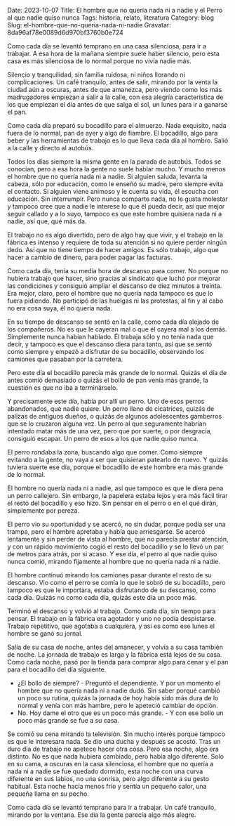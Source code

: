 Date: 2023-10-07
Title: El hombre que no quería nada ni a nadie y el Perro al que nadie quiso nunca
Tags: historia, relato, literatura
Category: blog
Slug: el-hombre-que-no-queria-nada-ni-nadie
Gravatar: 8da96af78e0089d6d970bf3760b0e724


Como cada día se levantó temprano en una casa silenciosa, para ir a trabajar. A
esa hora de la mañana siempre suele haber silencio, pero esta casa es más
silenciosa de lo normal porque no vivía nadie más.

Silencio y tranquilidad, sin familia ruidosa, ni niños llorando ni
complicaciones. Un café tranquilo, antes de salir, mirando por la venta la
ciudad aún a oscuras, antes de que amanezca, pero viendo como los más
madrugadores empiezan a salir a la calle, con esa alegría característica de los
que empiezan el día antes de que salga el sol, un lunes para ir a ganarse el
pan.

Como cada día preparó su bocadillo para el almuerzo. Nada exquisito, nada fuera
de lo normal, pan de ayer y algo de fiambre. El bocadillo, algo para beber y
las herramientas de trabajo es lo que lleva cada día al hombro. Salió a la
calle y directo al autobús.

Todos los días siempre la misma gente en la parada de autobús. Todos se
conocían, pero a esa hora la gente no suele hablar mucho. Y mucho menos el
hombre que no quería nada ni a nadie. Si alguien saluda, levanta la cabeza,
sólo por educación, como le enseñó su madre, pero siempre evita el contacto. Si
alguien viene animoso y le cuenta su vida, él escucha con educación. Sin
interrumpir. Pero nunca comparte nada, no le gusta molestar y tampoco cree que
a nadie le interese lo que él pueda decir, así que mejor seguir callado y a lo
suyo, tampoco es que este hombre quisiera nada ni a nadie, así que, qué más da.

El trabajo no es algo divertido, pero de algo hay que vivir, y el trabajo en la
fábrica es intenso y requiere de toda su atención si no quiere perder ningún
dedo. Así que no tiene tiempo de hacer amigos. Es sólo trabajo, algo que hacer
a cambio de dinero, para poder pagar las facturas.

Como cada día, tenía su media hora de descanso para comer. No porque no hubiera
trabajo que hacer, sino gracias al sindicato que luchó por mejorar las
condiciones y consiguió ampliar el descanso de diez minutos a treinta. Era
mejor, claro, pero el hombre que no quería nada tampoco es que lo fuera
pidiendo. No participó de las huelgas ni las protestas, al fin y al cabo no era
cosa suya, él no quería nada.

En su tiempo de descanso se sentó en la calle, como cada día alejado de los
compañeros. No es que le cayeran mal o que él cayera mal a los demás.
Simplemente nunca habían hablado. Él trabaja sólo y no tenía nada que decir, y
tampoco es que el descanso diera para tanto, así que se sentó como siempre y
empezó a disfrutar de su bocadillo, observando los camiones que pasaban por la
carretera.

Pero este día el bocadillo parecía más grande de lo normal. Quizás el día de
antes comió demasiado o quizás el bollo de pan venía más grande, la cuestión es
que no iba a terminárselo.

Y precisamente este día, había por allí un perro. Uno de esos perros
abandonados, que nadie quiere. Un perro lleno de cicatrices, quizás de palizas
de antiguos dueños, o quizás de algunos adolescentes gamberros que se lo
cruzaron alguna vez. Un perro al que seguramente habrían intentado matar más de
una vez, pero que por suerte, o por desgracia, consiguió escapar. Un perro de
esos a los que nadie quiso nunca.

El perro rondaba la zona, buscando algo que comer. Como siempre evitando a la
gente, no vaya a ser que quisieran patearlo de nuevo. Y quizás tuviera suerte
ese día, porque el bocadillo de este hombre era más grande de lo normal.

El hombre no quería nada ni a nadie, así que tampoco es que le diera pena un
perro callejero. Sin embargo, la papelera estaba lejos y era más fácil tirar el
resto del bocadillo y eso hizo. Sin pensar en el perro o en el qué dirán,
simplemente por pereza.

El perro vio su oportunidad y se acercó, no sin dudar, porque podía ser una
trampa, pero el hambre apretaba y había que arriesgarse. Se acercó lentamente y
sin perder de vista al hombre, que no parecía prestar atención, y con un rápido
movimiento cogió el resto del bocadillo y se lo llevó un par de metros para
atrás, por si acaso. Y ese día, el perro al que nadie quiso nunca comió,
mirando fijamente al hombre que no quería nada ni a nadie.

El hombre continuó mirando los camiones pasar durante el resto de su descanso.
Vio como el perro se comía lo que le sobró de su bocadillo, pero tampoco es que
le importara, estaba disfrutando de su descanso, como cada día. Quizás no como
cada día, quizás este día un poco más.

Terminó el descanso y volvió al trabajo. Como cada día, sin tiempo para pensar.
El trabajo en la fábrica era agotador y uno no podía despistarse. Trabajo
repetitivo, que agotaba a cualquiera, y así es como ese lunes el hombre se ganó
su jornal.

Salía de su casa de noche, antes del amanecer, y volvía a su casa también de
noche. La jornada de trabajo es larga y la fábrica está lejos de su casa. Como
cada noche, pasó por la tienda para comprar algo para cenar y el pan para el
bocadillo del día siguiente.

- ¿El bollo de siempre? - Preguntó el dependiente. Y por un momento el hombre
  que no quería nada ni a nadie dudó. Sin saber porqué cambió un poco su
  rutina, quizás la jornada de hoy había sido más dura de lo normal y venía con
  más hambre, pero le apeteció cambiar de opción.
 - No. Hoy dame el otro que es un poco más grande. - Y con ese bollo un poco
   más grande se fue a su casa.

Se comió su cena mirando la televisión. Sin mucho interés porque tampoco es que
le interesara nada. Se dio una ducha y después se acostó. Tras un duro día de
trabajo no apetece hacer otra cosa. Pero esa noche, algo era distinto. No es
que nada hubiera cambiado, pero había algo diferente. Solo en su cama, a
oscuras en la casa silenciosa, el hombre que no quería a nada ni a nadie se fue
quedado dormido, esta noche con una curva diferente en sus labios, no una
sonrisa, pero algo diferente a su gesto habitual. Esta noche hacía menos frío y
sentía un pequeño calor, una pequeña llama en su pecho.

Como cada día se levantó temprano para ir a trabajar. Un café tranquilo,
mirando por la ventana. Ese día la gente parecía algo más alegre.
